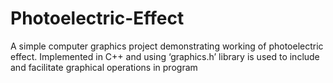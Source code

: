 # Photoelectric-Effect
A simple computer graphics project demonstrating working of photoelectric effect. Implemented in C++ and using ‘graphics.h’ library is used to include and facilitate graphical operations in program
